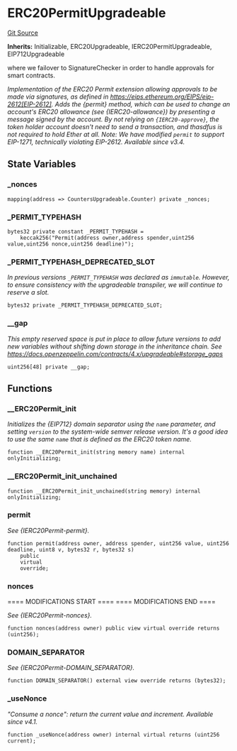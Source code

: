 # ERC20PermitUpgradeable
[Git Source](https://github.com/larrythecucumber321/protocol/blob/77d337b8595ba96d069ded321419b36a61984170/contracts/vendor/ERC20PermitUpgradeable.sol)

**Inherits:**
Initializable, ERC20Upgradeable, IERC20PermitUpgradeable, EIP712Upgradeable

where we failover to SignatureChecker in order to handle approvals for smart contracts.

*Implementation of the ERC20 Permit extension allowing approvals to be made via signatures, as defined in
https://eips.ethereum.org/EIPS/eip-2612[EIP-2612].
Adds the {permit} method, which can be used to change an account's ERC20 allowance (see {IERC20-allowance}) by
presenting a message signed by the account. By not relying on `{IERC20-approve}`, the token holder account doesn't
need to send a transaction, and thasdfus is not required to hold Ether at all.
Note: We have modified `permit` to support EIP-1271, technically violating EIP-2612.
_Available since v3.4._*


## State Variables
### _nonces

```solidity
mapping(address => CountersUpgradeable.Counter) private _nonces;
```


### _PERMIT_TYPEHASH

```solidity
bytes32 private constant _PERMIT_TYPEHASH =
    keccak256("Permit(address owner,address spender,uint256 value,uint256 nonce,uint256 deadline)");
```


### _PERMIT_TYPEHASH_DEPRECATED_SLOT
*In previous versions `_PERMIT_TYPEHASH` was declared as `immutable`.
However, to ensure consistency with the upgradeable transpiler, we will continue
to reserve a slot.*


```solidity
bytes32 private _PERMIT_TYPEHASH_DEPRECATED_SLOT;
```


### __gap
*This empty reserved space is put in place to allow future versions to add new
variables without shifting down storage in the inheritance chain.
See https://docs.openzeppelin.com/contracts/4.x/upgradeable#storage_gaps*


```solidity
uint256[48] private __gap;
```


## Functions
### __ERC20Permit_init

*Initializes the {EIP712} domain separator using the `name` parameter, and setting `version` to
the system-wide semver release version.
It's a good idea to use the same `name` that is defined as the ERC20 token name.*


```solidity
function __ERC20Permit_init(string memory name) internal onlyInitializing;
```

### __ERC20Permit_init_unchained


```solidity
function __ERC20Permit_init_unchained(string memory) internal onlyInitializing;
```

### permit

*See {IERC20Permit-permit}.*


```solidity
function permit(address owner, address spender, uint256 value, uint256 deadline, uint8 v, bytes32 r, bytes32 s)
    public
    virtual
    override;
```

### nonces

==== MODIFICATIONS START ====
==== MODIFICATIONS END ====

*See {IERC20Permit-nonces}.*


```solidity
function nonces(address owner) public view virtual override returns (uint256);
```

### DOMAIN_SEPARATOR

*See {IERC20Permit-DOMAIN_SEPARATOR}.*


```solidity
function DOMAIN_SEPARATOR() external view override returns (bytes32);
```

### _useNonce

*"Consume a nonce": return the current value and increment.
_Available since v4.1._*


```solidity
function _useNonce(address owner) internal virtual returns (uint256 current);
```

